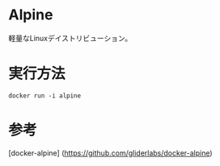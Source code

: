 # Alpine
軽量なLinuxデイストリビューション。  

# 実行方法
```Console
docker run -i alpine
```

# 参考
[docker-alpine]
(https://github.com/gliderlabs/docker-alpine)